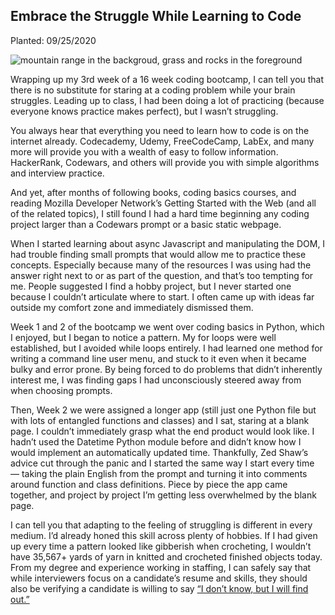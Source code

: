 ## Embrace the Struggle While Learning to Code

Planted: 09/25/2020

![mountain range in the backgroud, grass and rocks in the foreground](https://images.abbeyperini.com/embrace/cover.webp)

Wrapping up my 3rd week of a 16 week coding bootcamp, I can tell you that there is no substitute for staring at a coding problem while your brain struggles. Leading up to class, I had been doing a lot of practicing (because everyone knows practice makes perfect), but I wasn’t struggling.

You always hear that everything you need to learn how to code is on the internet already. Codecademy, Udemy, FreeCodeCamp, LabEx, and many more will provide you with a wealth of easy to follow information. HackerRank, Codewars, and others will provide you with simple algorithms and interview practice.

And yet, after months of following books, coding basics courses, and reading Mozilla Developer Network’s Getting Started with the Web (and all of the related topics), I still found I had a hard time beginning any coding project larger than a Codewars prompt or a basic static webpage.

When I started learning about async Javascript and manipulating the DOM, I had trouble finding small prompts that would allow me to practice these concepts. Especially because many of the resources I was using had the answer right next to or as part of the question, and that’s too tempting for me. People suggested I find a hobby project, but I never started one because I couldn’t articulate where to start. I often came up with ideas far outside my comfort zone and immediately dismissed them.

Week 1 and 2 of the bootcamp we went over coding basics in Python, which I enjoyed, but I began to notice a pattern. My for loops were well established, but I avoided while loops entirely. I had learned one method for writing a command line user menu, and stuck to it even when it became bulky and error prone. By being forced to do problems that didn’t inherently interest me, I was finding gaps I had unconsciously steered away from when choosing prompts.

Then, Week 2 we were assigned a longer app (still just one Python file but with lots of entangled functions and classes) and I sat, staring at a blank page. I couldn’t immediately grasp what the end product would look like. I hadn’t used the Datetime Python module before and didn’t know how I would implement an automatically updated time. Thankfully, Zed Shaw’s advice cut through the panic and I started the same way I start every time — taking the plain English from the prompt and turning it into comments around function and class definitions. Piece by piece the app came together, and project by project I’m getting less overwhelmed by the blank page.

I can tell you that adapting to the feeling of struggling is different in every medium. I’d already honed this skill across plenty of hobbies. If I had given up every time a pattern looked like gibberish when crocheting, I wouldn’t have 35,567+ yards of yarn in knitted and crocheted finished objects today. From my degree and experience working in staffing, I can safely say that while interviewers focus on a candidate’s resume and skills, they should also be verifying a candidate is willing to say [“I don’t know, but I will find out.”](https://www.edsurge.com/news/2019-10-28-why-struggle-is-essential-for-the-brain-and-our-lives)
